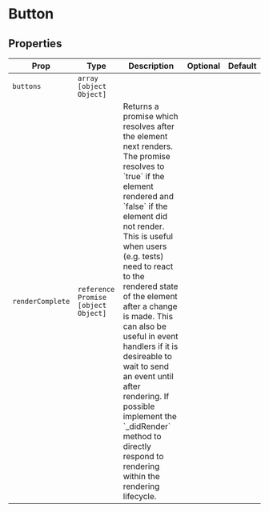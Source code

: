 # Button


## Properties

| Prop | Type | Description | Optional | Default |
|---|---|---|---|---|
| `buttons` |  `array`  `[object Object]`  |  |  |  |
| `renderComplete` |  `reference`  `Promise`  `[object Object]`  | Returns a promise which resolves after the element next renders. The promise resolves to &#x60;true&#x60; if the element rendered and &#x60;false&#x60; if the element did not render. This is useful when users (e.g. tests) need to react to the rendered state of the element after a change is made. This can also be useful in event handlers if it is desireable to wait to send an event until after rendering. If possible implement the &#x60;_didRender&#x60; method to directly respond to rendering within the rendering lifecycle. |  |  |

